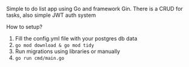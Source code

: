 Simple to do list app using Go and framework Gin. There is a CRUD for tasks, also simple JWT auth system<br>

How to setup?<br>
1. Fill the config.yml file with your postgres db data
2. ```go mod download & go mod tidy```
3. Run migrations using libraries or manually
4. ```go run cmd/main.go```

